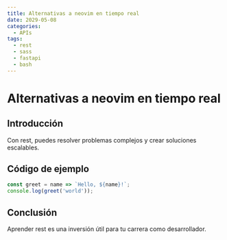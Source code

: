 ```yaml
---
title: Alternativas a neovim en tiempo real
date: 2029-05-08
categories:
  - APIs
tags:
  - rest
  - sass
  - fastapi
  - bash
---
```


# Alternativas a neovim en tiempo real

## Introducción

Con rest, puedes resolver problemas complejos y crear soluciones escalables.

## Código de ejemplo

```javascript
const greet = name => `Hello, ${name}!`;
console.log(greet('world'));
```

## Conclusión

Aprender rest es una inversión útil para tu carrera como desarrollador.